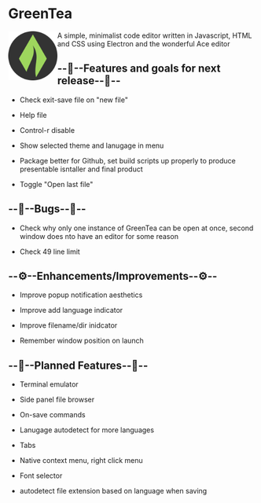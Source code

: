 

# GreenTea

<a href="url">
<img src="icon.png" align="left" height="100" width="100" >
</a>

&NewLine;
&NewLine;
&NewLine;
&NewLine;
&NewLine;

A simple, minimalist code editor written in Javascript, HTML and CSS using Electron and the wonderful Ace editor

  

## --🌟--Features and goals for next release--🌟--



- Check exit-save file on "new file"

- Help file

- Control-r disable

- Show selected theme and lanugage in menu

- Package better for Github, set build scripts up properly to produce presentable isntaller and final product

- Toggle "Open last file"

  

## --🐜--Bugs--🐜--

  

- Check why only one instance of GreenTea can be open at once, second window does nto have an editor for some reason

- Check 49 line limit

  

## --⚙--Enhancements/Improvements--⚙--



- Improve popup notification aesthetics

- Improve add language indicator

- Improve filename/dir inidcator

- Remember window position on launch

  

## --📅--Planned Features--📅--

  

- Terminal emulator

- Side panel file browser

- On-save commands

- Lanugage autodetect for more languages

- Tabs

- Native context menu, right click menu

- Font selector

- autodetect file extension based on language when saving
